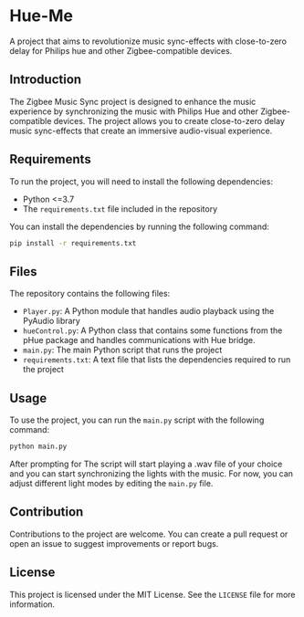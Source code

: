 # Hue-Me

A project that aims to revolutionize music sync-effects with close-to-zero delay for Philips hue and other Zigbee-compatible devices.

## Introduction

The Zigbee Music Sync project is designed to enhance the music experience by synchronizing the music with Philips Hue and other Zigbee-compatible devices. The project allows you to create close-to-zero delay music sync-effects that create an immersive audio-visual experience. 

## Requirements

To run the project, you will need to install the following dependencies:

* Python <=3.7
* The `requirements.txt` file included in the repository

You can install the dependencies by running the following command:
~~~bash
pip install -r requirements.txt
~~~
## Files

The repository contains the following files:

* `Player.py`: A Python module that handles audio playback using the PyAudio library
* `hueControl.py`: A Python class that contains some functions from the pHue package and handles communications with Hue bridge.
* `main.py`: The main Python script that runs the project
* `requirements.txt`: A text file that lists the dependencies required to run the project

## Usage

To use the project, you can run the `main.py` script with the following command:
~~~bash
python main.py
~~~
After prompting for The script will start playing a .wav file of your choice and you can start synchronizing the lights with the music. For now, you can adjust different light modes by editing the `main.py` file.

## Contribution

Contributions to the project are welcome. You can create a pull request or open an issue to suggest improvements or report bugs.

## License

This project is licensed under the MIT License. See the `LICENSE` file for more information.
